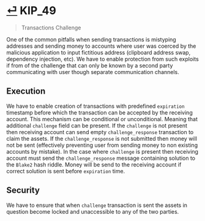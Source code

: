# [⏎](README.md#Roadmap) KIP_49
> Transactions Challenge

One of the common pitfalls when sending transactions is mistyping addresses and sending money to accounts where user was coerced by the malicious application to input fictitious address (clipboard address swap, dependency injection, etc). We have to enable protection from such exploits if from of the challenge that can only be known by a second party communicating with user though separate communication channels.

## Execution

We have to enable creation of transactions with predefined `expiration` timestamp before which the transaction can be accepted by the receiving account. This mechanism can be conditional or unconditional. Meaning that additional `challenge` field can be present. If the `challenge` is not present then receiving account can send empty `challenge_response` transaction to claim the assets. If the `challenge_response` is not submitted then money will not be sent (effectively preventing user from sending money to non existing accounts by mistake). In the case where `challenge` is present then receiving account must send the `challenge_response` message containing solution to the `Blake2` hash riddle. Money will be send to the receiving account if correct solution is sent before `expiration` time.

## Security

We have to ensure that when `challenge` transaction is sent the assets in question become locked and unaccessible to any of the two parties. 
